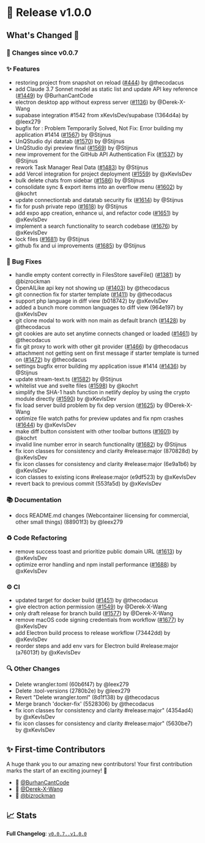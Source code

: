 # 🚀 Release v1.0.0

## What's Changed 🌟

### 🔄 Changes since v0.0.7

### ✨ Features

* restoring project from snapshot on reload ([#444](https://github.com/Sandeepgaddam5432/UnQStudio/pull/444)) by @thecodacus
* add Claude 3.7 Sonnet model as static list and update API key reference ([#1449](https://github.com/Sandeepgaddam5432/UnQStudio/pull/1449)) by @BurhanCantCode
* electron desktop app without express server ([#1136](https://github.com/Sandeepgaddam5432/UnQStudio/pull/1136)) by @Derek-X-Wang
* supabase integration #1542 from xKevIsDev/supabase (1364d4a) by @leex279
* bugfix for : Problem Temporarily Solved, Not Fix: Error building my application #1414 ([#1567](https://github.com/Sandeepgaddam5432/UnQStudio/pull/1567)) by @Stijnus
* UnQStudio dyi datatab ([#1570](https://github.com/Sandeepgaddam5432/UnQStudio/pull/1570)) by @Stijnus
* UnQStudio dyi preview final ([#1569](https://github.com/Sandeepgaddam5432/UnQStudio/pull/1569)) by @Stijnus
* new improvement for the GitHub API Authentication Fix  ([#1537](https://github.com/Sandeepgaddam5432/UnQStudio/pull/1537)) by @Stijnus
* rework Task Manager Real Data ([#1483](https://github.com/Sandeepgaddam5432/UnQStudio/pull/1483)) by @Stijnus
* add Vercel integration for project deployment ([#1559](https://github.com/Sandeepgaddam5432/UnQStudio/pull/1559)) by @xKevIsDev
* bulk delete chats from sidebar ([#1586](https://github.com/Sandeepgaddam5432/UnQStudio/pull/1586)) by @Stijnus
* consolidate sync & export items into an overflow menu ([#1602](https://github.com/Sandeepgaddam5432/UnQStudio/pull/1602)) by @kochrt
* update connectiontab and datatab security fix ([#1614](https://github.com/Sandeepgaddam5432/UnQStudio/pull/1614)) by @Stijnus
* fix for push private repo ([#1618](https://github.com/Sandeepgaddam5432/UnQStudio/pull/1618)) by @Stijnus
* add expo app creation, enhance ui, and refactor code ([#1651](https://github.com/Sandeepgaddam5432/UnQStudio/pull/1651)) by @xKevIsDev
* implement a search functionality to search codebase ([#1676](https://github.com/Sandeepgaddam5432/UnQStudio/pull/1676)) by @xKevIsDev
* lock files ([#1681](https://github.com/Sandeepgaddam5432/UnQStudio/pull/1681)) by @Stijnus
* github fix and ui improvements ([#1685](https://github.com/Sandeepgaddam5432/UnQStudio/pull/1685)) by @Stijnus


### 🐛 Bug Fixes

* handle empty content correctly in FilesStore saveFile() ([#1381](https://github.com/Sandeepgaddam5432/UnQStudio/pull/1381)) by @bizrockman
* OpenAILike api key not showing up ([#1403](https://github.com/Sandeepgaddam5432/UnQStudio/pull/1403)) by @thecodacus
* git connection fix for starter template ([#1411](https://github.com/Sandeepgaddam5432/UnQStudio/pull/1411)) by @thecodacus
* support php language in diff view (b018742) by @xKevIsDev
* added a bunch more common languages to diff view (964e197) by @xKevIsDev
* git clone modal to work with non main as default branch ([#1428](https://github.com/Sandeepgaddam5432/UnQStudio/pull/1428)) by @thecodacus
* git cookies are auto set anytime connects changed or loaded ([#1461](https://github.com/Sandeepgaddam5432/UnQStudio/pull/1461)) by @thecodacus
* fix git proxy to work with other git provider ([#1466](https://github.com/Sandeepgaddam5432/UnQStudio/pull/1466)) by @thecodacus
* attachment not getting sent on first message if starter template is turned on ([#1472](https://github.com/Sandeepgaddam5432/UnQStudio/pull/1472)) by @thecodacus
* settings bugfix error building my application  issue #1414 ([#1436](https://github.com/Sandeepgaddam5432/UnQStudio/pull/1436)) by @Stijnus
* update stream-text.ts ([#1582](https://github.com/Sandeepgaddam5432/UnQStudio/pull/1582)) by @Stijnus
* whitelist vue and svelte files ([#1598](https://github.com/Sandeepgaddam5432/UnQStudio/pull/1598)) by @kochrt
* simplify the SHA-1 hash function in netlify deploy by using the crypto module directly ([#1590](https://github.com/Sandeepgaddam5432/UnQStudio/pull/1590)) by @xKevIsDev
* fix load server build problem by fix dep version ([#1625](https://github.com/Sandeepgaddam5432/UnQStudio/pull/1625)) by @Derek-X-Wang
* optimize file watch paths for preview updates and fix npm crashes ([#1644](https://github.com/Sandeepgaddam5432/UnQStudio/pull/1644)) by @xKevIsDev
* make diff button consistent with other toolbar buttons ([#1601](https://github.com/Sandeepgaddam5432/UnQStudio/pull/1601)) by @kochrt
* invalid line number error in search functionality ([#1682](https://github.com/Sandeepgaddam5432/UnQStudio/pull/1682)) by @Stijnus
* fix icon classes for consistency and clarity #release:major (870828d) by @xKevIsDev
* fix icon classes for consistency and clarity #release:major (6e9a1b6) by @xKevIsDev
* icon classes to existing icons #release:major (e9df523) by @xKevIsDev
* revert back to previous commit (553fa5d) by @xKevIsDev


### 📚 Documentation

* docs README.md changes (Webcontainer liicensing for commercial, other small things) (88901f3) by @leex279


### ♻️ Code Refactoring

* remove success toast and prioritize public domain URL ([#1613](https://github.com/Sandeepgaddam5432/UnQStudio/pull/1613)) by @xKevIsDev
* optimize error handling and npm install performance ([#1688](https://github.com/Sandeepgaddam5432/UnQStudio/pull/1688)) by @xKevIsDev


### ⚙️ CI

* updated target for docker build ([#1451](https://github.com/Sandeepgaddam5432/UnQStudio/pull/1451)) by @thecodacus
* give electron action permission ([#1549](https://github.com/Sandeepgaddam5432/UnQStudio/pull/1549)) by @Derek-X-Wang
* only draft release for branch build ([#1577](https://github.com/Sandeepgaddam5432/UnQStudio/pull/1577)) by @Derek-X-Wang
* remove macOS code signing credentials from workflow ([#1677](https://github.com/Sandeepgaddam5432/UnQStudio/pull/1677)) by @xKevIsDev
* add Electron build process to release workflow (73442dd) by @xKevIsDev
* reorder steps and add env vars for Electron build #release:major (a76013f) by @xKevIsDev


### 🔍 Other Changes

* Delete wrangler.toml (60b6f47) by @leex279
* Delete .tool-versions (2780b2e) by @leex279
* Revert "Delete wrangler.toml" (8d1f138) by @thecodacus
* Merge branch 'docker-fix' (5528306) by @thecodacus
* fix icon classes for consistency and clarity #release:major" (4354ad4) by @xKevIsDev
* fix icon classes for consistency and clarity #release:major" (5630be7) by @xKevIsDev


## ✨ First-time Contributors

A huge thank you to our amazing new contributors! Your first contribution marks the start of an exciting journey! 🌟

* 🌟 [@BurhanCantCode](https://github.com/BurhanCantCode)
* 🌟 [@Derek-X-Wang](https://github.com/Derek-X-Wang)
* 🌟 [@bizrockman](https://github.com/bizrockman)

## 📈 Stats

**Full Changelog**: [`v0.0.7..v1.0.0`](https://github.com/Sandeepgaddam5432/UnQStudio/compare/v0.0.7...v1.0.0)
